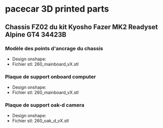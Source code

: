 # pacecar 3D printed parts
## Chassis FZ02 du kit Kyosho Fazer MK2 Readyset Alpine GT4 34423B
### Modèle des points d'ancrage du chassis
- Design onshape: 
- Fichier stl: 260_mainboard_vX.stl
### Plaque de support onboard computer
- Design onshape: 
- Fichier stl: 260_mainboard_vX.stl
### Plaque de support oak-d camera
- Design onshape: 
- Fichier stl: 260_oak_d_vX.stl
